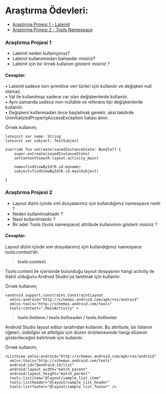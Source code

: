 # Araştırma Ödevleri:

- [Araştırma Projesi 1 - Lateinit](#1)
- [Araştırma Projesi 2 - Tools Namespace](#2)


### <a name="1"></a> Araştırma Projesi 1

- Lateinit neden kullanıyoruz?
- Lateinit kullanımından bahseder misiniz?
- Lateinit için bir örnek kullanım gösterir misiniz ?

#### Cevaplar:

<p>•	Lateinit sadece non-primitive veri türleri için kullanılır ve değişken null olamaz. <br>
•	Val ile kullanılmaz sadece var olan değişkenlerde kullanılır.<br>
•	Aynı zamanda sadece non-nullable ve referans tipi değişkenlerde kullanılır. <br>
•	Değişkeni kullanmadan önce başlatmak gerekir, aksi takdirde UninitializedPropertyAccessException hatası alınır.</p>

Örnek kullanım;

    lateinit var name: String
    lateinit var subject: TestSubject

    override fun onCreate(savedInstanceState: Bundle?) {
        super.onCreate(savedInstanceState)
        setContentView(R.layout.activity_main)

        name=findViewById(R.id.myname)
        subject=findViewById(R.id.mainSubject)
       
    }


### <a name="2"></a> Araştırma Projesi 2


- Layout dizini içinde xml dosyalarımız için kullandığımız namespace nedir ?
- Neden kullanılmaktadır ?
- Nasıl kullanılmalıdır ?
- Bir adet Tools (tools namespace) attribute kullanımını gösterir misiniz ? 

#### Cevaplar:

Layout dizini içinde xml dosyalarımız için kullandığımız namespace tools:context’dir. 

> **tools:context**

Tools:context ile içerisinde bulunduğu layout dosyasının hangi activity ile ilişkili olduğunu Android Studio’ya tanıtmak için kullanılır. 

Örnek kullanım;  

    <android.support.constraint.ConstraintLayout 
      xmlns:android="http://schemas.android.com/apk/res/android" 
      xmlns:tools="http://schemas.android.com/tools" 
      tools:context=".MainActivity" > 


> **tools:listitem / tools:listheader / tools:listfooter** 

Android Studio layout editor tarafından kullanılır. 
Bu attribute, bir listenin öğeleri, üstbilgisi ve altbilgisi için düzen önizlemesinde hangi düzenin gösterileceğini belirtmek için kullanılır. 

Örnek kullanım; 

    <ListView xmlns:android="http://schemas.android.com/apk/res/android" 
      xmlns:tools="http://schemas.android.com/tools" 
      android:id="@android:id/list" 
      android:layout_width="match_parent" 
      android:layout_height="match_parent" 
      tools:listitem="@layout/sample_list_item" 
      tools:listheader="@layout/sample_list_header" 
      tools:listfooter="@layout/sample_list_footer" />
